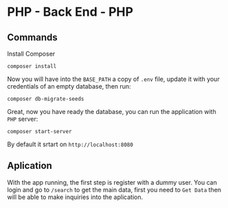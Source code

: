 # PHP - Back End - PHP

## Commands

Install Composer

`composer install`

Now you will have into the `BASE_PATH` a copy of `.env` file, update it with your credentials of an empty database, then run: 

`composer db-migrate-seeds`

Great, now you have ready the database, you can run the application with `PHP` server:

`composer start-server`

By default it srtart on `http://localhost:8080`

## Aplication

With the app running, the first step is register with a dummy user.
You can login and go to `/search` to get the main data, first you need to `Get Data` then will be able to make inquiries into the aplication.